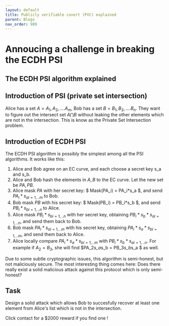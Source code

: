 ```yaml
---
layout: default
title: Publicly verifiable covert (PVC) explained
parent: Blogs
nav_order: 989
---
```


# Annoucing a challenge in breaking the ECDH PSI

## The ECDH PSI algorithm explained

## Introduction of PSI (private set intersection)

Alice has a set $A={A_1, A_2, .... A_m}$, Bob has a set $B={B_1, B_2, .... B_n}$. 
They want to figure out the intersect set $A \bigcap B$ without leaking the other elements which are not in the intersection. 
This is know as the Private Set Intersection problem.

## Introduction of ECDH PSI

The ECDH PSI algorithm is possibly the simplest among all the PSI algorithms. It works like this:

1. Alice and Bob agree on an EC curve, and each choose a secret key s_a and s_b.
2. Alice  and Bob hash the elements in $A,B$ to the EC curve. Let the new set be $PA,PB$.
3. Alice mask $PA$ with her secret key: $ Mask(PA_i) = PA_i*s_a $, and send ${PA_i*s_a}_{i=1,..m}$ to Bob.
4. Bob mask $PB$ with his secret key: $ Mask(PB_i) = PB_i*s_b $, and send ${PB_i*s_b}_{i=1,..n}$ to Alice.
5. Alice mask ${PB_i*s_b}_{i=1,..n}$ with her secret key, obtaining ${PB_i*s_b*s_a}_{i=1,..n}$, and send them back to Bob.
6. Bob mask ${PA_i*s_a}_{i=1,..m}$ with his secret key, obtaining ${PA_i*s_a*s_b}_{i=1,..m}$, and send them back to Alice.
7. Alice locally compare ${PA_i*s_a*s_b}_{i=1,..m}$ with ${PB_i*s_b*s_a}_{i=1,..n}$. For example if $A_2 = B_3$, she will find
$PA_2*s_a*s_b = PB_3*s_b*s_a $ as well.



Due to some subtle cryptographic issues, this algorithm is semi-honest, but not maliciously secure. 
The most interesting thing comes here: Does there really exist a solid malicious attack against this protocol which is only semi-honest?



## Task

Design a solid attack which allows Bob to succesfully recover at least one element from 
Alice's list which is not in the intersection.

Click contact for a $2000 reward if you find one !
